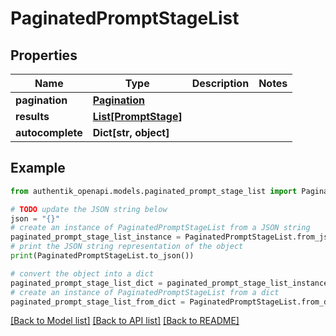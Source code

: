 # PaginatedPromptStageList


## Properties

Name | Type | Description | Notes
------------ | ------------- | ------------- | -------------
**pagination** | [**Pagination**](Pagination.md) |  | 
**results** | [**List[PromptStage]**](PromptStage.md) |  | 
**autocomplete** | **Dict[str, object]** |  | 

## Example

```python
from authentik_openapi.models.paginated_prompt_stage_list import PaginatedPromptStageList

# TODO update the JSON string below
json = "{}"
# create an instance of PaginatedPromptStageList from a JSON string
paginated_prompt_stage_list_instance = PaginatedPromptStageList.from_json(json)
# print the JSON string representation of the object
print(PaginatedPromptStageList.to_json())

# convert the object into a dict
paginated_prompt_stage_list_dict = paginated_prompt_stage_list_instance.to_dict()
# create an instance of PaginatedPromptStageList from a dict
paginated_prompt_stage_list_from_dict = PaginatedPromptStageList.from_dict(paginated_prompt_stage_list_dict)
```
[[Back to Model list]](../README.md#documentation-for-models) [[Back to API list]](../README.md#documentation-for-api-endpoints) [[Back to README]](../README.md)


